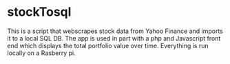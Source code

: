# stockTosql
This is a script that webscrapes stock data from Yahoo Finance and imports it to a local SQL DB. The app is used in part with a php and Javascript front end which displays the total portfolio value over time. Everything is run locally on a Rasberry pi.
